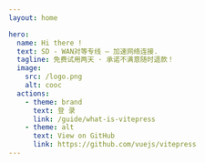 ```yaml
---
layout: home

hero:
  name: Hi there !
  text: SD - WAN对等专线 — 加速网络连接.
  tagline: 免费试用两天 · 承诺不满意随时退款！
  image:
    src: /logo.png
    alt: cooc
  actions:
    - theme: brand
      text: 登 录
      link: /guide/what-is-vitepress
    - theme: alt
      text: View on GitHub
      link: https://github.com/vuejs/vitepress
---
```


